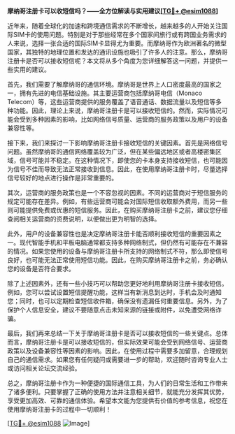 **摩纳哥注册卡可以收短信吗？——全方位解读与实用建议[[TG💪+ @esim1088](https://t.me/s/esim1088)]**

近年来，随着全球化的加速和跨境通信需求的不断增长，越来越多的人开始关注国际SIM卡的使用问题。特别是对于那些经常在多个国家间旅行或有跨国业务需求的人来说，选择一张合适的国际SIM卡显得尤为重要。而摩纳哥作为欧洲著名的微型国家，其独特的地理位置和发达的通讯设施也吸引了许多人的注意。那么，摩纳哥注册卡是否可以接收短信呢？本文将从多个角度为您详细解答这一问题，并提供一些实用的建议。

首先，我们需要了解摩纳哥的通信环境。摩纳哥是世界上人口密度最高的国家之一，拥有先进的电信基础设施。其主要运营商包括摩纳哥电信（Monaco Telecom）等，这些运营商提供的服务覆盖了语音通话、数据流量以及短信等多种功能。因此，理论上来说，摩纳哥注册卡是可以接收短信的。然而，实际情况可能会受到多种因素的影响，比如网络信号质量、运营商的服务政策以及用户的设备兼容性等。

接下来，我们来探讨一下影响摩纳哥注册卡接收短信的关键因素。首先是网络信号问题。虽然摩纳哥的通信网络覆盖较为广泛，但在某些偏远地区或者高楼密集区域，信号可能并不稳定。在这种情况下，即使您的卡本身支持接收短信，也可能因为信号不佳而导致无法正常接收到信息。因此，在使用摩纳哥注册卡时，尽量选择信号较好的地点进行操作是非常重要的。

其次，运营商的服务政策也是一个不容忽视的因素。不同的运营商对于短信服务的规定可能存在差异。例如，有些运营商可能会对国际短信收取额外费用，而另一些则可能提供免费或优惠的短信服务。因此，在购买摩纳哥注册卡之前，建议您仔细查阅相关运营商的资费说明，以便做出更为明智的选择。

此外，用户的设备兼容性也是决定摩纳哥注册卡能否顺利接收短信的重要因素之一。现代智能手机和平板电脑通常都支持多种网络制式，但仍然有可能存在不兼容的情况。如果您使用的设备与摩纳哥注册卡所支持的网络制式不符，那么即使信号良好，也可能无法正常使用短信功能。因此，在购买摩纳哥注册卡之前，务必确认您的设备是否符合要求。

除了上述因素外，还有一些小技巧可以帮助您更好地利用摩纳哥注册卡接收短信。例如，您可以尝试设置短信提醒功能，这样当有新消息到达时，手机会及时通知您；同时，也可以定期检查短信收件箱，确保没有遗漏任何重要信息。另外，为了保护个人信息安全，建议不要随意点击未知来源的链接或附件，以免遭受网络诈骗。

最后，我们再来总结一下关于摩纳哥注册卡是否可以接收短信的一些关键点。总体而言，摩纳哥注册卡是可以接收短信的，但实际效果可能会受到网络信号、运营商政策以及设备兼容性等因素的影响。因此，在使用过程中需要多加留意，合理规划自己的通信需求。如果您有任何疑问或需要进一步的帮助，欢迎随时咨询专业人士或访问相关论坛交流经验。

总之，摩纳哥注册卡作为一种便捷的国际通信工具，为人们的日常生活和工作带来了诸多便利。只要掌握了正确的使用方法并注意相关细节，就能充分发挥其优势，享受更加高效、可靠的通信体验。希望本文能为您提供有价值的参考信息，祝您在使用摩纳哥注册卡的过程中一切顺利！

[[TG💪+ @esim1088](https://t.me/s/esim1088) ![Image](https://i.postimg.cc/4NQfJmqS/Snipaste-2025-05-13-00-14-12.png)]